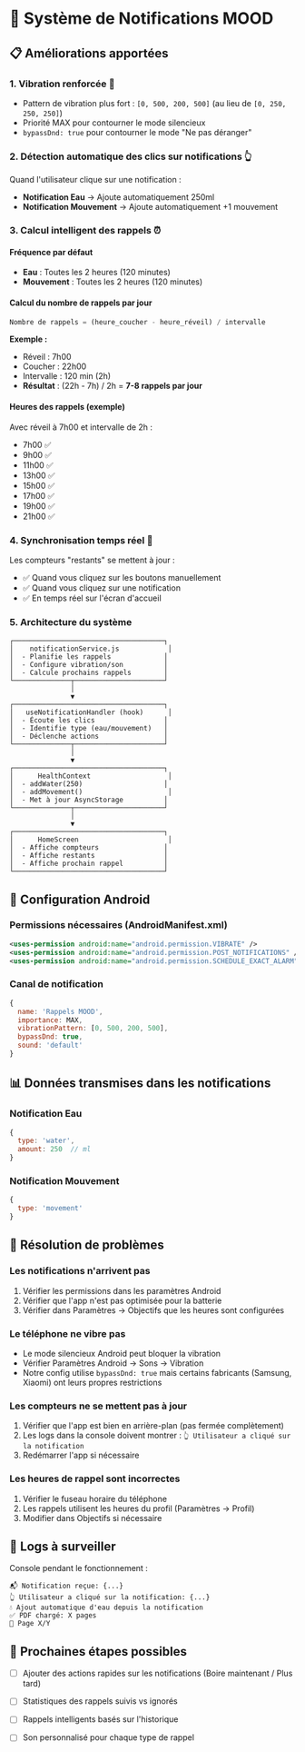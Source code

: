 # 🔔 Système de Notifications MOOD

## 📋 Améliorations apportées

### 1. **Vibration renforcée** 📳
- Pattern de vibration plus fort : `[0, 500, 200, 500]` (au lieu de `[0, 250, 250, 250]`)
- Priorité MAX pour contourner le mode silencieux
- `bypassDnd: true` pour contourner le mode "Ne pas déranger"

### 2. **Détection automatique des clics sur notifications** 👆
Quand l'utilisateur clique sur une notification :
- **Notification Eau** → Ajoute automatiquement 250ml
- **Notification Mouvement** → Ajoute automatiquement +1 mouvement

### 3. **Calcul intelligent des rappels** ⏰

#### Fréquence par défaut
- **Eau** : Toutes les 2 heures (120 minutes)
- **Mouvement** : Toutes les 2 heures (120 minutes)

#### Calcul du nombre de rappels par jour
```javascript
Nombre de rappels = (heure_coucher - heure_réveil) / intervalle
```

**Exemple :**
- Réveil : 7h00
- Coucher : 22h00
- Intervalle : 120 min (2h)
- **Résultat** : (22h - 7h) / 2h = **7-8 rappels par jour**

#### Heures des rappels (exemple)
Avec réveil à 7h00 et intervalle de 2h :
- 7h00 ✅
- 9h00 ✅
- 11h00 ✅
- 13h00 ✅
- 15h00 ✅
- 17h00 ✅
- 19h00 ✅
- 21h00 ✅

### 4. **Synchronisation temps réel** 🔄

Les compteurs "restants" se mettent à jour :
- ✅ Quand vous cliquez sur les boutons manuellement
- ✅ Quand vous cliquez sur une notification
- ✅ En temps réel sur l'écran d'accueil

### 5. **Architecture du système**

```
┌─────────────────────────────────────┐
│    notificationService.js            │
│  - Planifie les rappels             │
│  - Configure vibration/son          │
│  - Calcule prochains rappels        │
└──────────────┬──────────────────────┘
               │
               ▼
┌─────────────────────────────────────┐
│   useNotificationHandler (hook)      │
│  - Écoute les clics                 │
│  - Identifie type (eau/mouvement)   │
│  - Déclenche actions                │
└──────────────┬──────────────────────┘
               │
               ▼
┌─────────────────────────────────────┐
│      HealthContext                   │
│  - addWater(250)                    │
│  - addMovement()                     │
│  - Met à jour AsyncStorage          │
└──────────────┬──────────────────────┘
               │
               ▼
┌─────────────────────────────────────┐
│      HomeScreen                      │
│  - Affiche compteurs                │
│  - Affiche restants                 │
│  - Affiche prochain rappel          │
└─────────────────────────────────────┘
```

## 🔧 Configuration Android

### Permissions nécessaires (AndroidManifest.xml)
```xml
<uses-permission android:name="android.permission.VIBRATE" />
<uses-permission android:name="android.permission.POST_NOTIFICATIONS" />
<uses-permission android:name="android.permission.SCHEDULE_EXACT_ALARM" />
```

### Canal de notification
```javascript
{
  name: 'Rappels MOOD',
  importance: MAX,
  vibrationPattern: [0, 500, 200, 500],
  bypassDnd: true,
  sound: 'default'
}
```

## 📊 Données transmises dans les notifications

### Notification Eau
```javascript
{
  type: 'water',
  amount: 250  // ml
}
```

### Notification Mouvement
```javascript
{
  type: 'movement'
}
```

## 🐛 Résolution de problèmes

### Les notifications n'arrivent pas
1. Vérifier les permissions dans les paramètres Android
2. Vérifier que l'app n'est pas optimisée pour la batterie
3. Vérifier dans Paramètres → Objectifs que les heures sont configurées

### Le téléphone ne vibre pas
- Le mode silencieux Android peut bloquer la vibration
- Vérifier Paramètres Android → Sons → Vibration
- Notre config utilise `bypassDnd: true` mais certains fabricants (Samsung, Xiaomi) ont leurs propres restrictions

### Les compteurs ne se mettent pas à jour
1. Vérifier que l'app est bien en arrière-plan (pas fermée complètement)
2. Les logs dans la console doivent montrer : `👆 Utilisateur a cliqué sur la notification`
3. Redémarrer l'app si nécessaire

### Les heures de rappel sont incorrectes
1. Vérifier le fuseau horaire du téléphone
2. Les rappels utilisent les heures du profil (Paramètres → Profil)
3. Modifier dans Objectifs si nécessaire

## 📝 Logs à surveiller

Console pendant le fonctionnement :
```
📬 Notification reçue: {...}
👆 Utilisateur a cliqué sur la notification: {...}
💧 Ajout automatique d'eau depuis la notification
✅ PDF chargé: X pages
📄 Page X/Y
```

## 🎯 Prochaines étapes possibles

- [ ] Ajouter des actions rapides sur les notifications (Boire maintenant / Plus tard)
- [ ] Statistiques des rappels suivis vs ignorés
- [ ] Rappels intelligents basés sur l'historique
- [ ] Son personnalisé pour chaque type de rappel





